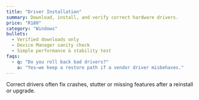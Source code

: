 ```yaml
---
title: "Driver Installation"
summary: Download, install, and verify correct hardware drivers.
price: "R180"
category: "Windows"
bullets:
  - Verified downloads only
  - Device Manager sanity check
  - Simple performance & stability test
faqs:
  - q: "Do you roll back bad drivers?"
    a: "Yes—we keep a restore path if a vendor driver misbehaves."
---
```


Correct drivers often fix crashes, stutter or missing features after a reinstall or upgrade.
